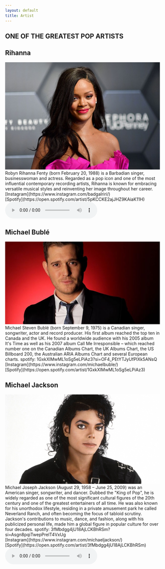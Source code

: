 ```yaml
---
layout: default
title: Artist
---
```


## ONE OF THE GREATEST POP ARTISTS
## Rihanna
<picture>   
    <img src="assets/images/rihanna_pic.png" alt="Artist1">
</picture>
Robyn Rihanna Fenty (born February 20, 1988) is a Barbadian singer, businesswoman and actress. Regarded as a pop icon and one of the most influential contemporary recording artists, Rihanna is known for embracing versatile musical styles and reinventing her image throughout her career.
<br>
[Instagram](https://www.instagram.com/badgalriri/)<br>
[Spotify](https://open.spotify.com/artist/5pKCCKE2ajJHZ9KAiaK11H)<br>
<audio controls>
  <source src="assets/images/rihannasong.mp3" type="audio/mpeg">
</audio>


## Michael Bublé
<picture>   
    <img src="assets/images/buble.png" alt="Artist2">
</picture>
Michael Steven Bublé (born September 9, 1975) is a Canadian singer, songwriter, actor and record producer. His first album reached the top ten in Canada and the UK. He found a worldwide audience with his 2005 album It's Time as well as his 2007 album Call Me Irresponsible – which reached number one on the Canadian Albums Chart, the UK Albums Chart, the US Billboard 200, the Australian ARIA Albums Chart and several European charts. 
spotify: 1GxkXlMwML1oSg5eLPiAz3?si=OF4_PEtYTJyUfPlXk5ANsQ
<br>
[Instagram](https://www.instagram.com/michaelbuble/)<br>
[Spotify](https://open.spotify.com/artist/1GxkXlMwML1oSg5eLPiAz3)<br>


## Michael Jackson
<picture>   
    <img src="assets/images/michaeljackson.png" alt="Artist3">
</picture>
Michael Joseph Jackson (August 29, 1958 – June 25, 2009) was an American singer, songwriter, and dancer. Dubbed the "King of Pop", he is widely regarded as one of the most significant cultural figures of the 20th century and one of the greatest entertainers of all time. He was also known for his unorthodox lifestyle, residing in a private amusement park he called Neverland Ranch, and often becoming the focus of tabloid scrutiny. Jackson's contributions to music, dance, and fashion, along with his publicized personal life, made him a global figure in popular culture for over four decades.
spotify: 3fMbdgg4jU18AjLCKBhRSm?si=Asgn8pqiTwepPrelT4VxUg
<br>
[Instagram](https://www.instagram.com/michaeljackson/)<br>
[Spotify](https://open.spotify.com/artist/3fMbdgg4jU18AjLCKBhRSm)<br>
<audio controls>
  <source src="assets/images/michaeljacksonsong.mp3" type="audio/mpeg">
</audio>